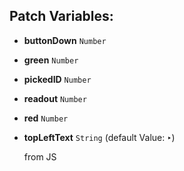 ## Patch Variables:

* __buttonDown__ ```Number```
* __green__ ```Number```
* __pickedID__ ```Number```
* __readout__ ```Number```
* __red__ ```Number```
* __topLeftText__ ```String``` (default Value: `‣`)

  from JS


